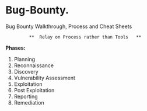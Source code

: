 # Bug-Bounty.
Bug Bounty Walkthrough, Process and Cheat Sheets

             **  Relay on Process rather than Tools   **

**Phases:**
1. Planning
2. Reconnaissance
3. Discovery
4. Vulnerability Assessment
5. Exploitation
6. Post Exploitation
7. Reporting
8. Remediation 






